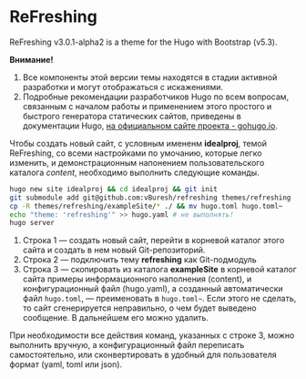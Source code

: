 # ReFreshing
ReFreshing v3.0.1-alpha2 is a theme for the Hugo with Bootstrap (v5.3). 

**Внимание!** 

1. Все компоненты этой версии темы находятся в стадии активной разработки и могут отображаться с искажениями.
2. Подробные рекомендации разработчиков Hugo по всем вопросам, связанным с началом работы и применением этого простого и быстрого генератора статических сайтов, приведены в документации Hugo, [на официальном сайте проекта - gohugo.io](https://gohugo.io).

Чтобы создать новый сайт, с условным имененм **idealproj**, темой ReFreshing, со всеми настройками по умочанию, которые легко изменить, и демонстрационным напонением пользовательского каталога *content*, необходимо выполнить следующие команды.

```bash {linenos=table,hl_lines=["4","6-7"],linenostart=1}
hugo new site idealproj && cd idealproj && git init
git submodule add git@github.com:vBuresh/refreshing themes/refreshing
cp -R themes/refreshing/exampleSite/* ./ && mv hugo.toml hugo.toml~
echo "theme: 'refreshing'" >> hugo.yaml # не выполнять!
hugo server
```

1. Строка 1 — создать новый сайт, перейти в корневой каталог этого сайта и создать в нем новый Git-репозиторий. 
2. Строка 2 — подключить тему **refreshing** как Git-подмодуль 
3. Строка 3 — скопировать из каталога **exampleSite** в корневой каталог сайта примеры информационного наполнения (content), и конфигурационный файл (hugo.yaml), а созданный автоматически файл `hugo.toml`, — преименовать в `hugo.toml~`. Если этого не сделать, то сайт сгенерируется неправильно, о чем будет выведено сообщение. В дальнейшем его можно удалить.

При необходимости все действия команд, указанных с строке 3, можно выполнить вручную, а конфигурационный файл переписать самостоятельно, или сконвертировать в удобный для пользователя формат (yaml, toml или json).
